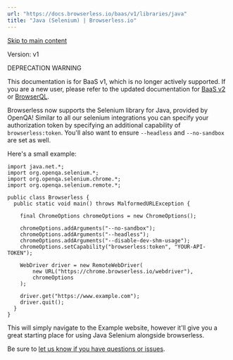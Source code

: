 ```yaml
---
url: "https://docs.browserless.io/baas/v1/libraries/java"
title: "Java (Selenium) | Browserless.io"
---
```


[Skip to main content](https://docs.browserless.io/baas/v1/libraries/java#__docusaurus_skipToContent_fallback)

Version: v1

DEPRECATION WARNING

This documentation is for BaaS v1, which is no longer actively supported. If you are a new user, please refer to the updated documentation for [BaaS v2](https://docs.browserless.io/baas/start) or [BrowserQL](https://docs.browserless.io/browserql/start).

Browserless now supports the Selenium library for Java, provided by OpenQA! Similar to all our selenium integrations you can specify your authorization token by specifying an additional capability of `browserless:token`. You'll also want to ensure `--headless` and `--no-sandbox` are set as well.

Here's a small example:

```codeBlockLines_p187
import java.net.*;
import org.openqa.selenium.*;
import org.openqa.selenium.chrome.*;
import org.openqa.selenium.remote.*;

public class Browserless {
  public static void main() throws MalformedURLException {

    final ChromeOptions chromeOptions = new ChromeOptions();

    chromeOptions.addArguments("--no-sandbox");
    chromeOptions.addArguments("--headless");
    chromeOptions.addArguments("--disable-dev-shm-usage");
    chromeOptions.setCapability("browserless:token", "YOUR-API-TOKEN");

    WebDriver driver = new RemoteWebDriver(
        new URL("https://chrome.browserless.io/webdriver"),
        chromeOptions
    );

    driver.get("https://www.example.com");
    driver.quit();
  }
}

```

This will simply navigate to the Example website, however it'll give you a great starting place for using Java Selenium alongside browserless.

Be sure to [let us know if you have questions or issues](https://www.browserless.io/contact).